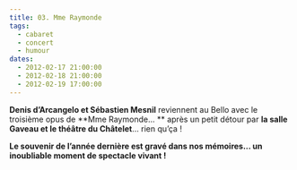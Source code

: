 ```yaml
---
title: 03. Mme Raymonde 
tags: 
  - cabaret
  - concert
  - humour
dates:
  - 2012-02-17 21:00:00
  - 2012-02-18 21:00:00
  - 2012-02-19 17:00:00
---
```


**Denis d’Arcangelo et Sébastien Mesnil** reviennent au Bello avec le troisième opus de **Mme Raymonde... ** après un petit détour par **la salle Gaveau et le théâtre du Châtelet**... rien qu’ça !

**Le souvenir de l’année dernière est gravé dans nos mémoires... un inoubliable moment de spectacle vivant !**
